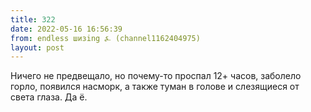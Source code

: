 ```yaml
---
title: 322
date: 2022-05-16 16:56:39
from: endless шизing ⍼ (channel1162404975)
layout: post
---
```


Ничего не предвещало, но почему-то проспал 12+ часов, заболело горло, появился насморк, а также туман в голове и слезящиеся от света глаза. Да ё.
